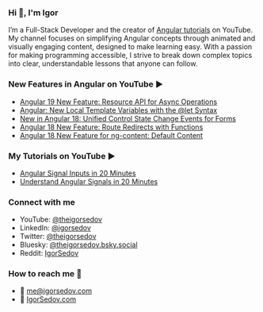 ### Hi 👋, I'm Igor

I’m a Full-Stack Developer and the creator of [Angular tutorials](https://www.youtube.com/@theigorsedov) on YouTube. My channel focuses on simplifying Angular concepts through animated and visually engaging content, designed to make learning easy. With a passion for making programming accessible, I strive to break down complex topics into clear, understandable lessons that anyone can follow.

### New Features in Angular on YouTube ▶️

- [Angular 19 New Feature: Resource API for Async Operations](https://youtu.be/WWYi4NvnFOQ)
- [Angular: New Local Template Variables with the @let Syntax](https://youtu.be/yYIyKh_35lA)
- [New in Angular 18: Unified Control State Change Events for Forms](https://youtu.be/v7r-7PHaEtY)
- [Angular 18 New Feature: Route Redirects with Functions](https://youtu.be/YZMB8vm0z1w)
- [Angular 18 New Feature for ng-content: Default Content](https://youtu.be/-fdKyT_CZso)

### My Tutorials on YouTube ▶️

- [Angular Signal Inputs in 20 Minutes](https://youtu.be/WmrqnUSfFFQ)
- [Understand Angular Signals in 20 Minutes](https://youtu.be/0jdyzCHzPxo)

### Connect with me 

- YouTube: [@theigorsedov](https://www.youtube.com/@theigorsedov)
- LinkedIn: [@igorsedov](https://www.linkedin.com/in/igorsedov/)
- Twitter: [@theigorsedov](https://twitter.com/theigorsedov)
- Bluesky: [@theigorsedov.bsky.social](https://bsky.app/profile/theigorsedov.bsky.social)
- Reddit: [IgorSedov](https://www.reddit.com/user/IgorSedov/)

### How to reach me 💬
- 📧 me@igorsedov.com
- 🔗 [IgorSedov.com](https://igorsedov.com)

